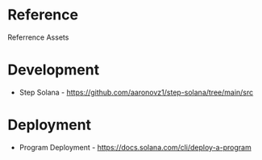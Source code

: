 # Reference
Referrence Assets 

# Development
- Step Solana - https://github.com/aaronovz1/step-solana/tree/main/src

# Deployment 
- Program Deployment - https://docs.solana.com/cli/deploy-a-program
